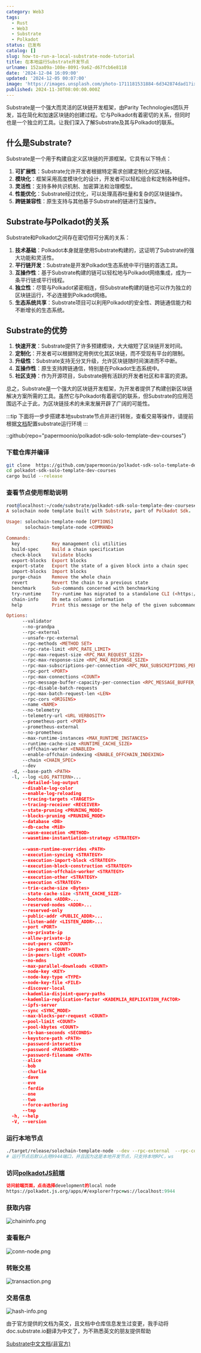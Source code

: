 ```yaml
---
category: Web3
tags:
  - Rust
  - Web3
  - Substrate
  - Polkadot
status: 已发布
catalog: []
slug: how-to-run-a-local-substrate-node-tutorial
title: 在本地运行Substrate开发节点
urlname: 152aa09a-108e-8091-9a62-d67fcb6e8118
date: '2024-12-04 16:09:00'
updated: '2024-12-05 00:07:00'
image: 'https://images.unsplash.com/photo-1711181531884-6d342874dad1?ixlib=rb-4.0.3&q=85&fm=jpg&crop=entropy&cs=srgb'
published: 2024-11-30T08:00:00.000Z
---
```


Substrate是一个强大而灵活的区块链开发框架，由Parity Technologies团队开发，旨在简化和加速区块链的创建过程。它与Polkadot有着密切的关系，但同时也是一个独立的工具。让我们深入了解Substrate及其与Polkadot的联系。


## 什么是Substrate?


Substrate是一个用于构建自定义区块链的开源框架。它具有以下特点：

1. **可扩展性**：Substrate允许开发者根据特定需求创建定制化的区块链。
2. **模块化**：框架采用高度模块化的设计，开发者可以轻松组合和定制各种组件。
3. **灵活性**：支持多种共识机制、加密算法和治理模型。
4. **性能优化**：Substrate经过优化，可以处理高吞吐量和复杂的区块链操作。
5. **跨链兼容性**：原生支持与其他基于Substrate的链进行互操作。

## Substrate与Polkadot的关系


Substrate和Polkadot之间存在密切但可分离的关系：

1. **技术基础**：Polkadot本身就是使用Substrate构建的，这证明了Substrate的强大功能和灵活性。
2. **平行链开发**：Substrate是开发Polkadot生态系统中平行链的首选工具。
3. **互操作性**：基于Substrate构建的链可以轻松地与Polkadot网络集成，成为一条平行链或平行线程。
4. **独立性**：尽管与Polkadot紧密相连，但Substrate构建的链也可以作为独立的区块链运行，不必连接到Polkadot网络。
5. **生态系统共享**：Substrate项目可以利用Polkadot的安全性、跨链通信能力和不断增长的生态系统。

## Substrate的优势

1. **快速开发**：Substrate提供了许多预建模块，大大缩短了区块链开发时间。
2. **定制化**：开发者可以根据特定用例优化其区块链，而不受现有平台的限制。
3. **升级性**：Substrate支持无分叉升级，允许区块链随时间演进而不中断。
4. **互操作性**：原生支持跨链通信，特别是在Polkadot生态系统中。
5. **社区支持**：作为开源项目，Substrate拥有活跃的开发者社区和丰富的资源。

总之，Substrate是一个强大的区块链开发框架，为开发者提供了构建创新区块链解决方案所需的工具。虽然它与Polkadot有着密切的联系，但Substrate的应用范围远不止于此，为区块链技术的未来发展开辟了广阔的可能性。


:::tip
下面将一步步搭建本地substrate节点并进行转账，查看交易等操作，请提前根据[文档](https://substrate-docs.pages.dev/en/install/macos/?mode=light)配置substrate运行环境
:::


::github{repo="papermoonio/polkadot-sdk-solo-template-dev-courses"}


### 下载仓库并编译


```bash
git clone  https://github.com/papermoonio/polkadot-sdk-solo-template-dev-courses 
cd polkadot-sdk-solo-template-dev-courses
cargo build --release
```


### 查看节点使用帮助说明


```prolog
root@localhost:~/code/substrate/polkadot-sdk-solo-template-dev-courses# ./target/release/solochain-template-node -h
A solochain node template built with Substrate, part of Polkadot Sdk.

Usage: solochain-template-node [OPTIONS]
       solochain-template-node <COMMAND>

Commands:
  key            Key management cli utilities
  build-spec     Build a chain specification
  check-block    Validate blocks
  export-blocks  Export blocks
  export-state   Export the state of a given block into a chain spec
  import-blocks  Import blocks
  purge-chain    Remove the whole chain
  revert         Revert the chain to a previous state
  benchmark      Sub-commands concerned with benchmarking
  try-runtime    Try-runtime has migrated to a standalone CLI (<https://github.com/paritytech/try-runtime-cli>). The subcommand exists as a stub and deprecation notice. It will be removed entirely some time after January 2024
  chain-info     Db meta columns information
  help           Print this message or the help of the given subcommand(s)

Options:
      --validator                                                                                Enable validator mode
      --no-grandpa                                                                               Disable GRANDPA
      --rpc-external                                                                             Listen to all RPC interfaces (default: local)
      --unsafe-rpc-external                                                                      Listen to all RPC interfaces
      --rpc-methods <METHOD SET>                                                                 RPC methods to expose. [default: auto] [possible values: auto, safe, unsafe]
      --rpc-rate-limit <RPC_RATE_LIMIT>                                                          RPC rate limiting (calls/minute) for each connection
      --rpc-max-request-size <RPC_MAX_REQUEST_SIZE>                                              Set the maximum RPC request payload size for both HTTP and WS in megabytes [default: 15]
      --rpc-max-response-size <RPC_MAX_RESPONSE_SIZE>                                            Set the maximum RPC response payload size for both HTTP and WS in megabytes [default: 15]
      --rpc-max-subscriptions-per-connection <RPC_MAX_SUBSCRIPTIONS_PER_CONNECTION>              Set the maximum concurrent subscriptions per connection [default: 1024]
      --rpc-port <PORT>                                                                          Specify JSON-RPC server TCP port
      --rpc-max-connections <COUNT>                                                              Maximum number of RPC server connections [default: 100]
      --rpc-message-buffer-capacity-per-connection <RPC_MESSAGE_BUFFER_CAPACITY_PER_CONNECTION>  The number of messages the RPC server is allowed to keep in memory [default: 64]
      --rpc-disable-batch-requests                                                               Disable RPC batch requests
      --rpc-max-batch-request-len <LEN>                                                          Limit the max length per RPC batch request
      --rpc-cors <ORIGINS>                                                                       Specify browser *origins* allowed to access the HTTP & WS RPC servers
      --name <NAME>                                                                              The human-readable name for this node
      --no-telemetry                                                                             Disable connecting to the Substrate telemetry server
      --telemetry-url <URL VERBOSITY>                                                            The URL of the telemetry server to connect to
      --prometheus-port <PORT>                                                                   Specify Prometheus exporter TCP Port
      --prometheus-external                                                                      Expose Prometheus exporter on all interfaces
      --no-prometheus                                                                            Do not expose a Prometheus exporter endpoint
      --max-runtime-instances <MAX_RUNTIME_INSTANCES>                                            The size of the instances cache for each runtime [max: 32] [default: 8]
      --runtime-cache-size <RUNTIME_CACHE_SIZE>                                                  Maximum number of different runtimes that can be cached [default: 2]
      --offchain-worker <ENABLED>                                                                Execute offchain workers on every block [default: when-authority] [possible values: always, never, when-authority]
      --enable-offchain-indexing <ENABLE_OFFCHAIN_INDEXING>                                      Enable offchain indexing API [default: false] [possible values: true, false]
      --chain <CHAIN_SPEC>                                                                       Specify the chain specification
      --dev                                                                                      Specify the development chain
  -d, --base-path <PATH>                                                                         Specify custom base path
  -l, --log <LOG_PATTERN>...                                                                     Sets a custom logging filter (syntax: `<target>=<level>`)
      --detailed-log-output                                                                      Enable detailed log output
      --disable-log-color                                                                        Disable log color output
      --enable-log-reloading                                                                     Enable feature to dynamically update and reload the log filter
      --tracing-targets <TARGETS>                                                                Sets a custom profiling filter
      --tracing-receiver <RECEIVER>                                                              Receiver to process tracing messages [default: log] [possible values: log]
      --state-pruning <PRUNING_MODE>                                                             Specify the state pruning mode
      --blocks-pruning <PRUNING_MODE>                                                            Specify the blocks pruning mode [default: archive-canonical]
      --database <DB>                                                                            Select database backend to use [possible values: rocksdb, paritydb, auto, paritydb-experimental]
      --db-cache <MiB>                                                                           Limit the memory the database cache can use
      --wasm-execution <METHOD>                                                                  Method for executing Wasm runtime code [default: compiled] [possible values: interpreted-i-know-what-i-do, compiled]
      --wasmtime-instantiation-strategy <STRATEGY>                                               The WASM instantiation method to use [default: pooling-copy-on-write] [possible values: pooling-copy-on-write, recreate-instance-copy-on-write, pooling,
                                                                                                 recreate-instance]
      --wasm-runtime-overrides <PATH>                                                            Specify the path where local WASM runtimes are stored
      --execution-syncing <STRATEGY>                                                             Runtime execution strategy for importing blocks during initial sync [possible values: native, wasm, both, native-else-wasm]
      --execution-import-block <STRATEGY>                                                        Runtime execution strategy for general block import (including locally authored blocks) [possible values: native, wasm, both, native-else-wasm]
      --execution-block-construction <STRATEGY>                                                  Runtime execution strategy for constructing blocks [possible values: native, wasm, both, native-else-wasm]
      --execution-offchain-worker <STRATEGY>                                                     Runtime execution strategy for offchain workers [possible values: native, wasm, both, native-else-wasm]
      --execution-other <STRATEGY>                                                               Runtime execution strategy when not syncing, importing or constructing blocks [possible values: native, wasm, both, native-else-wasm]
      --execution <STRATEGY>                                                                     The execution strategy that should be used by all execution contexts [possible values: native, wasm, both, native-else-wasm]
      --trie-cache-size <Bytes>                                                                  Specify the state cache size [default: 67108864]
      --state-cache-size <STATE_CACHE_SIZE>                                                      DEPRECATED: switch to `--trie-cache-size`
      --bootnodes <ADDR>...                                                                      Specify a list of bootnodes
      --reserved-nodes <ADDR>...                                                                 Specify a list of reserved node addresses
      --reserved-only                                                                            Whether to only synchronize the chain with reserved nodes
      --public-addr <PUBLIC_ADDR>...                                                             Public address that other nodes will use to connect to this node
      --listen-addr <LISTEN_ADDR>...                                                             Listen on this multiaddress
      --port <PORT>                                                                              Specify p2p protocol TCP port
      --no-private-ip                                                                            Always forbid connecting to private IPv4/IPv6 addresses
      --allow-private-ip                                                                         Always accept connecting to private IPv4/IPv6 addresses
      --out-peers <COUNT>                                                                        Number of outgoing connections we're trying to maintain [default: 8]
      --in-peers <COUNT>                                                                         Maximum number of inbound full nodes peers [default: 32]
      --in-peers-light <COUNT>                                                                   Maximum number of inbound light nodes peers [default: 100]
      --no-mdns                                                                                  Disable mDNS discovery (default: true)
      --max-parallel-downloads <COUNT>                                                           Maximum number of peers from which to ask for the same blocks in parallel [default: 5]
      --node-key <KEY>                                                                           Secret key to use for p2p networking
      --node-key-type <TYPE>                                                                     Crypto primitive to use for p2p networking [default: ed25519] [possible values: ed25519]
      --node-key-file <FILE>                                                                     File from which to read the node's secret key to use for p2p networking
      --discover-local                                                                           Enable peer discovery on local networks
      --kademlia-disjoint-query-paths                                                            Require iterative Kademlia DHT queries to use disjoint paths
      --kademlia-replication-factor <KADEMLIA_REPLICATION_FACTOR>                                Kademlia replication factor [default: 20]
      --ipfs-server                                                                              Join the IPFS network and serve transactions over bitswap protocol
      --sync <SYNC_MODE>                                                                         Blockchain syncing mode. [default: full] [possible values: full, fast, fast-unsafe, warp]
      --max-blocks-per-request <COUNT>                                                           Maximum number of blocks per request [default: 64]
      --pool-limit <COUNT>                                                                       Maximum number of transactions in the transaction pool [default: 8192]
      --pool-kbytes <COUNT>                                                                      Maximum number of kilobytes of all transactions stored in the pool [default: 20480]
      --tx-ban-seconds <SECONDS>                                                                 How long a transaction is banned for
      --keystore-path <PATH>                                                                     Specify custom keystore path
      --password-interactive                                                                     Use interactive shell for entering the password used by the keystore
      --password <PASSWORD>                                                                      Password used by the keystore
      --password-filename <PATH>                                                                 File that contains the password used by the keystore
      --alice                                                                                    Shortcut for `--name Alice --validator`
      --bob                                                                                      Shortcut for `--name Bob --validator`
      --charlie                                                                                  Shortcut for `--name Charlie --validator`
      --dave                                                                                     Shortcut for `--name Dave --validator`
      --eve                                                                                      Shortcut for `--name Eve --validator`
      --ferdie                                                                                   Shortcut for `--name Ferdie --validator`
      --one                                                                                      Shortcut for `--name One --validator`
      --two                                                                                      Shortcut for `--name Two --validator`
      --force-authoring                                                                          Enable authoring even when offline
      --tmp                                                                                      Run a temporary node
  -h, --help                                                                                     Print help (see more with '--help')
  -V, --version                                                                                  Print version
```


### 运行本地节点


```bash
./target/release/solochain-template-node --dev --rpc-external  --rpc-cors all
# 运行节点后默认占用9944端口，并且因为这是本地开发节点，只支持本地RPC，ws
```


### 访问[polkadotJS前端](https://polkadot.js.org/apps/#/explorer?rpc=ws://localhost:9944)


```prolog
访问前端页面，点击选择development的local node
https://polkadot.js.org/apps/#/explorer?rpc=ws://localhost:9944
```


### 获取内容


![chaininfo.png](https://prod-files-secure.s3.us-west-2.amazonaws.com/5d24fe63-e567-4804-86f9-9fdc62e13082/89be5adf-5619-4306-be75-45b425e3c446/chaininfo.png?X-Amz-Algorithm=AWS4-HMAC-SHA256&X-Amz-Content-Sha256=UNSIGNED-PAYLOAD&X-Amz-Credential=ASIAZI2LB4667YEZFIVC%2F20250311%2Fus-west-2%2Fs3%2Faws4_request&X-Amz-Date=20250311T053715Z&X-Amz-Expires=3600&X-Amz-Security-Token=IQoJb3JpZ2luX2VjEFUaCXVzLXdlc3QtMiJHMEUCIQCDi7m%2FdEjn%2BrTEn9n41zxT5DjUS%2FxhKkKQwDePaNj4RwIgbgqH%2FCmN%2Fr7naNFYcB%2BrHE2ipScfSoz6bcP9Q9pQy28qiAQInv%2F%2F%2F%2F%2F%2F%2F%2F%2F%2FARAAGgw2Mzc0MjMxODM4MDUiDNsBuQV1TNTdudYtFircA8uIgk%2FRKXaaPKr3amomrwD1yxy882hA9OipSh%2FoViCnnkJJ%2BVapXhl%2BfzVNt6z0a2QJU2BKJFwR3kr%2Beo9e1aARzMHjYC9i6hAy0HDbkzVvT9%2BTqWO4CnwthyqkzVKq%2BXgqryLS7OvuTbqMou3B8Z8rx%2BlK493EIeoewYcoWfWT%2FMF%2BuXW%2F1pG54JOxelHoCH%2BAOrJPLrqs2enkW%2BetXmCgRcMrvHWzMte1cIooOBG36RRp4%2FRucuorJR8nVeFuFvnXGAMPvRrpkYtfsmpXA2X6W%2FuC%2FJKWQ6hhs5drvTTyT0qSAZuXgNqwEmCOIjNeUNoOwWLVSUBQYvJBD9aum4rVj8CIMrDVHvL7Ee4QZlVaQ88qkrxKkxUOUCqxlF%2BuHJxhmDWml%2FuYIkxiwSQ7ozf%2FbUn9TGS98dOSVbouctpXEYQxu4HZOhHM8Sv8TVWpWoItVseqRaVYFm8nkZam6L%2BncA61pKWmE%2FnZ8GEBtrpYD26Htcz3n2ZmzOtlD3k4TU5YAUegP2h5%2FuvP3oCc6eakc3%2BIJhcEdjreKMXoxv1X9JEU7thZpLZk7OSkbSjftjVwhyyijA54ZRmZrh2wq71Ciqm8Pz3Azq0bE40o20iqI9wHqQnbHZ%2BKxRvEMOmNv74GOqUBdCx6X4SIEPrqLsf8EArAQV87Mvv71motiNvNlt4okkdhCrQbJ71Af0O5QRMjRd4JdTnuAVYnTdty2h9SuGvG42aHeLBzZliNoYZW2AHWVCDBtL%2BpwHv387bZatQNiLgzaq78ynEejmIwPT%2F8tkL8%2BhTnuBEnBbs5F43QsPbKHNqNijwjImg1mLO5CYgiWwdb8HYkP710Uf%2Fz5Qlk73lJdzJv4XZP&X-Amz-Signature=77f030b0dbc7767efde9f2f942f4ceb9e68fa16aa15fd8a93f8db765d0fc104d&X-Amz-SignedHeaders=host&x-id=GetObject)


### 查看账户


![conn-node.png](https://prod-files-secure.s3.us-west-2.amazonaws.com/5d24fe63-e567-4804-86f9-9fdc62e13082/05964f92-c6d8-42d1-b4a1-b3a852295683/conn-node.png?X-Amz-Algorithm=AWS4-HMAC-SHA256&X-Amz-Content-Sha256=UNSIGNED-PAYLOAD&X-Amz-Credential=ASIAZI2LB4667YEZFIVC%2F20250311%2Fus-west-2%2Fs3%2Faws4_request&X-Amz-Date=20250311T053715Z&X-Amz-Expires=3600&X-Amz-Security-Token=IQoJb3JpZ2luX2VjEFUaCXVzLXdlc3QtMiJHMEUCIQCDi7m%2FdEjn%2BrTEn9n41zxT5DjUS%2FxhKkKQwDePaNj4RwIgbgqH%2FCmN%2Fr7naNFYcB%2BrHE2ipScfSoz6bcP9Q9pQy28qiAQInv%2F%2F%2F%2F%2F%2F%2F%2F%2F%2FARAAGgw2Mzc0MjMxODM4MDUiDNsBuQV1TNTdudYtFircA8uIgk%2FRKXaaPKr3amomrwD1yxy882hA9OipSh%2FoViCnnkJJ%2BVapXhl%2BfzVNt6z0a2QJU2BKJFwR3kr%2Beo9e1aARzMHjYC9i6hAy0HDbkzVvT9%2BTqWO4CnwthyqkzVKq%2BXgqryLS7OvuTbqMou3B8Z8rx%2BlK493EIeoewYcoWfWT%2FMF%2BuXW%2F1pG54JOxelHoCH%2BAOrJPLrqs2enkW%2BetXmCgRcMrvHWzMte1cIooOBG36RRp4%2FRucuorJR8nVeFuFvnXGAMPvRrpkYtfsmpXA2X6W%2FuC%2FJKWQ6hhs5drvTTyT0qSAZuXgNqwEmCOIjNeUNoOwWLVSUBQYvJBD9aum4rVj8CIMrDVHvL7Ee4QZlVaQ88qkrxKkxUOUCqxlF%2BuHJxhmDWml%2FuYIkxiwSQ7ozf%2FbUn9TGS98dOSVbouctpXEYQxu4HZOhHM8Sv8TVWpWoItVseqRaVYFm8nkZam6L%2BncA61pKWmE%2FnZ8GEBtrpYD26Htcz3n2ZmzOtlD3k4TU5YAUegP2h5%2FuvP3oCc6eakc3%2BIJhcEdjreKMXoxv1X9JEU7thZpLZk7OSkbSjftjVwhyyijA54ZRmZrh2wq71Ciqm8Pz3Azq0bE40o20iqI9wHqQnbHZ%2BKxRvEMOmNv74GOqUBdCx6X4SIEPrqLsf8EArAQV87Mvv71motiNvNlt4okkdhCrQbJ71Af0O5QRMjRd4JdTnuAVYnTdty2h9SuGvG42aHeLBzZliNoYZW2AHWVCDBtL%2BpwHv387bZatQNiLgzaq78ynEejmIwPT%2F8tkL8%2BhTnuBEnBbs5F43QsPbKHNqNijwjImg1mLO5CYgiWwdb8HYkP710Uf%2Fz5Qlk73lJdzJv4XZP&X-Amz-Signature=823bf4285e64bf7d335762222cbed12276ac36604018281c3946d76704cccd7d&X-Amz-SignedHeaders=host&x-id=GetObject)


### 转账交易


![transaction.png](https://prod-files-secure.s3.us-west-2.amazonaws.com/5d24fe63-e567-4804-86f9-9fdc62e13082/65593d3b-9b56-4fbe-a383-1447c903127f/transaction.png?X-Amz-Algorithm=AWS4-HMAC-SHA256&X-Amz-Content-Sha256=UNSIGNED-PAYLOAD&X-Amz-Credential=ASIAZI2LB4667YEZFIVC%2F20250311%2Fus-west-2%2Fs3%2Faws4_request&X-Amz-Date=20250311T053715Z&X-Amz-Expires=3600&X-Amz-Security-Token=IQoJb3JpZ2luX2VjEFUaCXVzLXdlc3QtMiJHMEUCIQCDi7m%2FdEjn%2BrTEn9n41zxT5DjUS%2FxhKkKQwDePaNj4RwIgbgqH%2FCmN%2Fr7naNFYcB%2BrHE2ipScfSoz6bcP9Q9pQy28qiAQInv%2F%2F%2F%2F%2F%2F%2F%2F%2F%2FARAAGgw2Mzc0MjMxODM4MDUiDNsBuQV1TNTdudYtFircA8uIgk%2FRKXaaPKr3amomrwD1yxy882hA9OipSh%2FoViCnnkJJ%2BVapXhl%2BfzVNt6z0a2QJU2BKJFwR3kr%2Beo9e1aARzMHjYC9i6hAy0HDbkzVvT9%2BTqWO4CnwthyqkzVKq%2BXgqryLS7OvuTbqMou3B8Z8rx%2BlK493EIeoewYcoWfWT%2FMF%2BuXW%2F1pG54JOxelHoCH%2BAOrJPLrqs2enkW%2BetXmCgRcMrvHWzMte1cIooOBG36RRp4%2FRucuorJR8nVeFuFvnXGAMPvRrpkYtfsmpXA2X6W%2FuC%2FJKWQ6hhs5drvTTyT0qSAZuXgNqwEmCOIjNeUNoOwWLVSUBQYvJBD9aum4rVj8CIMrDVHvL7Ee4QZlVaQ88qkrxKkxUOUCqxlF%2BuHJxhmDWml%2FuYIkxiwSQ7ozf%2FbUn9TGS98dOSVbouctpXEYQxu4HZOhHM8Sv8TVWpWoItVseqRaVYFm8nkZam6L%2BncA61pKWmE%2FnZ8GEBtrpYD26Htcz3n2ZmzOtlD3k4TU5YAUegP2h5%2FuvP3oCc6eakc3%2BIJhcEdjreKMXoxv1X9JEU7thZpLZk7OSkbSjftjVwhyyijA54ZRmZrh2wq71Ciqm8Pz3Azq0bE40o20iqI9wHqQnbHZ%2BKxRvEMOmNv74GOqUBdCx6X4SIEPrqLsf8EArAQV87Mvv71motiNvNlt4okkdhCrQbJ71Af0O5QRMjRd4JdTnuAVYnTdty2h9SuGvG42aHeLBzZliNoYZW2AHWVCDBtL%2BpwHv387bZatQNiLgzaq78ynEejmIwPT%2F8tkL8%2BhTnuBEnBbs5F43QsPbKHNqNijwjImg1mLO5CYgiWwdb8HYkP710Uf%2Fz5Qlk73lJdzJv4XZP&X-Amz-Signature=a735349fc28b0efca5854cf109362e51296c8acfa5e056191b9baaf859502ee0&X-Amz-SignedHeaders=host&x-id=GetObject)


### 交易信息


![hash-info.png](https://prod-files-secure.s3.us-west-2.amazonaws.com/5d24fe63-e567-4804-86f9-9fdc62e13082/7b9b0ba8-edf2-4998-9e9d-9cde7a64aa23/hash-info.png?X-Amz-Algorithm=AWS4-HMAC-SHA256&X-Amz-Content-Sha256=UNSIGNED-PAYLOAD&X-Amz-Credential=ASIAZI2LB4667YEZFIVC%2F20250311%2Fus-west-2%2Fs3%2Faws4_request&X-Amz-Date=20250311T053715Z&X-Amz-Expires=3600&X-Amz-Security-Token=IQoJb3JpZ2luX2VjEFUaCXVzLXdlc3QtMiJHMEUCIQCDi7m%2FdEjn%2BrTEn9n41zxT5DjUS%2FxhKkKQwDePaNj4RwIgbgqH%2FCmN%2Fr7naNFYcB%2BrHE2ipScfSoz6bcP9Q9pQy28qiAQInv%2F%2F%2F%2F%2F%2F%2F%2F%2F%2FARAAGgw2Mzc0MjMxODM4MDUiDNsBuQV1TNTdudYtFircA8uIgk%2FRKXaaPKr3amomrwD1yxy882hA9OipSh%2FoViCnnkJJ%2BVapXhl%2BfzVNt6z0a2QJU2BKJFwR3kr%2Beo9e1aARzMHjYC9i6hAy0HDbkzVvT9%2BTqWO4CnwthyqkzVKq%2BXgqryLS7OvuTbqMou3B8Z8rx%2BlK493EIeoewYcoWfWT%2FMF%2BuXW%2F1pG54JOxelHoCH%2BAOrJPLrqs2enkW%2BetXmCgRcMrvHWzMte1cIooOBG36RRp4%2FRucuorJR8nVeFuFvnXGAMPvRrpkYtfsmpXA2X6W%2FuC%2FJKWQ6hhs5drvTTyT0qSAZuXgNqwEmCOIjNeUNoOwWLVSUBQYvJBD9aum4rVj8CIMrDVHvL7Ee4QZlVaQ88qkrxKkxUOUCqxlF%2BuHJxhmDWml%2FuYIkxiwSQ7ozf%2FbUn9TGS98dOSVbouctpXEYQxu4HZOhHM8Sv8TVWpWoItVseqRaVYFm8nkZam6L%2BncA61pKWmE%2FnZ8GEBtrpYD26Htcz3n2ZmzOtlD3k4TU5YAUegP2h5%2FuvP3oCc6eakc3%2BIJhcEdjreKMXoxv1X9JEU7thZpLZk7OSkbSjftjVwhyyijA54ZRmZrh2wq71Ciqm8Pz3Azq0bE40o20iqI9wHqQnbHZ%2BKxRvEMOmNv74GOqUBdCx6X4SIEPrqLsf8EArAQV87Mvv71motiNvNlt4okkdhCrQbJ71Af0O5QRMjRd4JdTnuAVYnTdty2h9SuGvG42aHeLBzZliNoYZW2AHWVCDBtL%2BpwHv387bZatQNiLgzaq78ynEejmIwPT%2F8tkL8%2BhTnuBEnBbs5F43QsPbKHNqNijwjImg1mLO5CYgiWwdb8HYkP710Uf%2Fz5Qlk73lJdzJv4XZP&X-Amz-Signature=d53ee7d4d560f75a730ba77d6e1cbe82a524fdf1abb309e4fbadefdc0cbaf7a1&X-Amz-SignedHeaders=host&x-id=GetObject)


由于官方提供的文档为英文，且文档中仓库信息发生过变更，我手动将doc.substrate.io翻译为中文了，为不熟悉英文的朋友提供帮助


[ Substrate中文文档(非官方)](https://substrate-docs.pages.dev/en/tutorials/build-a-blockchain/?mode=light)

